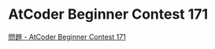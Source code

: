 AtCoder Beginner Contest 171
===

[問題 - AtCoder Beginner Contest 171](https://atcoder.jp/contests/abc171/tasks)
